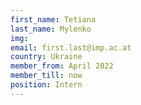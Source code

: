 ```yaml
---
first_name: Tetiana  
last_name: Mylenko
img: 
email: first.last@imp.ac.at
country: Ukraine
member_from: April 2022
member_till: now
position: Intern
---
```

